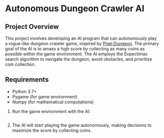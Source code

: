 # Autonomous Dungeon Crawler AI

## Project Overview

This project involves developing an AI program that can autonomously play a rogue-like dungeon crawler game, inspired by [Pixel Dungeon](https://github.com/watabou/pixel-dungeon). The primary goal of the AI is to amass a high score by collecting as many coins as possible within the game environment. The AI employs the Expectimax search algorithm to navigate the dungeon, avoid obstacles, and prioritize coin collection.

## Requirements

- Python 3.7+
- Pygame (for game environment)
- Numpy (for mathematical computations)

1. Run the game environment with the AI:
    ```bash gameTesting.sh
    ```

2. The AI will start playing the game autonomously, making decisions to maximize the score by collecting coins.
